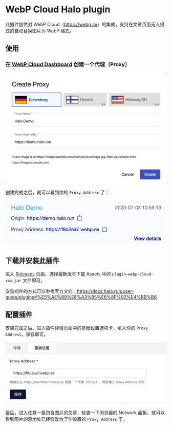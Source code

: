 # WebP Cloud Halo plugin

此插件提供对 WebP Cloud（<https://webp.se>）的集成，支持在文章页面无入侵式的自动替换图片为 WebP 格式。

## 使用

### 在 [WebP Cloud Dashboard](https://dashboard.webp.se/proxy) 创建一个代理（Proxy）

![Create a Proxy](./images/dashboard.webp.create_proxy.png)

创建完成之后，就可以看到你的 `Proxy Address` 了：

![Demo Proxy](./images/dashboard.webp.proxy.png)

## 下载并安装此插件

进入 [Releases](https://github.com/webp-sh/halo-plugin-webp-cloud/releases) 页面，选择最新版本下载 Assets 中的 `plugin-webp-cloud-xxx.jar` 文件即可。

安装插件的方式可以参考官方文档：<https://docs.halo.run/user-guide/plugins#%E5%AE%89%E8%A3%85%E6%8F%92%E4%BB%B6>

## 配置插件

安装完成之后，进入插件详情页面中的基础设置选项卡，填入你的 `Proxy Address`，保存即可。

![Plugin Setting](./images/plugin-webp-se-cloud-setting.png)

最后，进入任意一篇包含图片的文章，检查一下浏览器的 Network 面板，就可以看到图片的源地址已经修改为了你设置的 `Proxy Address` 了。
